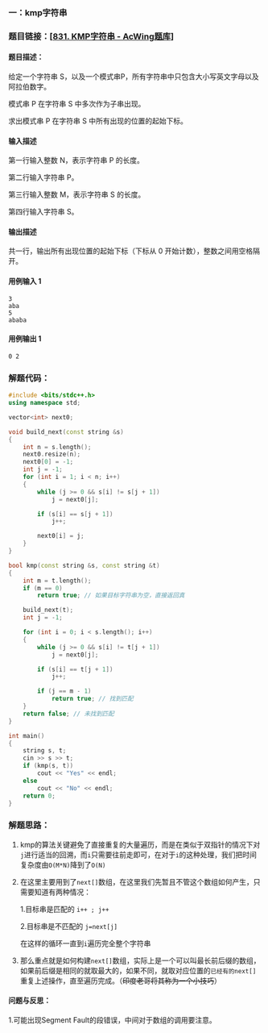 ### 一：kmp字符串



### 题目链接：[[831. KMP字符串 - AcWing题库](https://www.acwing.com/problem/content/description/833/)]



#### 题目描述：

给定一个字符串 S，以及一个模式串P，所有字符串中只包含大小写英文字母以及阿拉伯数字。

模式串 P 在字符串 S 中多次作为子串出现。

求出模式串 P 在字符串 S 中所有出现的位置的起始下标。

#### 输入描述

第一行输入整数 N，表示字符串 P 的长度。

第二行输入字符串 P。

第三行输入整数 M，表示字符串 S 的长度。

第四行输入字符串 S。

#### 输出描述

共一行，输出所有出现位置的起始下标（下标从 0 开始计数），整数之间用空格隔开。

#### 用例输入 1



```
3
aba
5
ababa
```



#### 用例输出 1



```
0 2
```



### 解题代码：



```cpp
#include <bits/stdc++.h>
using namespace std;

vector<int> next0;

void build_next(const string &s)
{
    int n = s.length();
    next0.resize(n);
    next0[0] = -1;
    int j = -1;
    for (int i = 1; i < n; i++)
    {
        while (j >= 0 && s[i] != s[j + 1])
            j = next0[j];

        if (s[i] == s[j + 1])
            j++;

        next0[i] = j;
    }
}

bool kmp(const string &s, const string &t)
{
    int m = t.length();
    if (m == 0)
        return true; // 如果目标字符串为空，直接返回真

    build_next(t);
    int j = -1;

    for (int i = 0; i < s.length(); i++)
    {
        while (j >= 0 && s[i] != t[j + 1])
            j = next0[j];

        if (s[i] == t[j + 1])
            j++;

        if (j == m - 1)
            return true; // 找到匹配
    }
    return false; // 未找到匹配
}

int main()
{
    string s, t;
	cin >> s >> t;
    if (kmp(s, t))
        cout << "Yes" << endl;
    else
        cout << "No" << endl;
    return 0;
}

```



### 解题思路：

1) kmp的算法关键避免了直接重复的大量遍历，而是在类似于双指针的情况下对`j`进行适当的回溯，而`i`只需要往前走即可，在对于`i`的这种处理，我们把时间复杂度由`O(M*N)`降到了`O(N)`

2) 在这里主要用到了`next[]`数组，在这里我们先暂且不管这个数组如何产生，只需要知道有两种情况：

    1.目标串是匹配的 `i++ ; j++`

    2.目标串是不匹配的 `j=next[j]`

    在这样的循环一直到`i`遍历完全整个字符串

3) 那么重点就是如何构建`next[]`数组，实际上是一个可以叫最长前后缀的数组，如果前后缀是相同的就取最大的，如果不同，就取对应位置的`已经有的next[]`重复上述操作，直至遍历完成。（~~印度老哥将其称为一个小技巧~~）

#### 问题与反思：

1.可能出现Segment Fault的段错误，中间对于数组的调用要注意。

